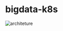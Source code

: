 # bigdata-k8s
![architeture](https://user-images.githubusercontent.com/40548889/169940907-9332eaa2-7890-4481-925c-d5f722744b33.png)

